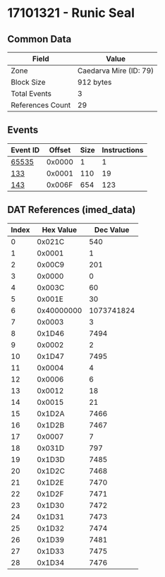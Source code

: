 # 17101321 - Runic Seal

## Common Data

| Field            | Value                  |
|------------------|------------------------|
| Zone             | Caedarva Mire (ID: 79) |
| Block Size       | 912 bytes              |
| Total Events     | 3                      |
| References Count | 29                     |

## Events

| Event ID            | Offset   |   Size |   Instructions |
|---------------------|----------|--------|----------------|
| [65535](./65535.md) | 0x0000   |      1 |              1 |
| [133](./133.md)     | 0x0001   |    110 |             19 |
| [143](./143.md)     | 0x006F   |    654 |            123 |

## DAT References (imed_data)

|   Index | Hex Value   |   Dec Value |
|---------|-------------|-------------|
|       0 | 0x021C      |         540 |
|       1 | 0x0001      |           1 |
|       2 | 0x00C9      |         201 |
|       3 | 0x0000      |           0 |
|       4 | 0x003C      |          60 |
|       5 | 0x001E      |          30 |
|       6 | 0x40000000  |  1073741824 |
|       7 | 0x0003      |           3 |
|       8 | 0x1D46      |        7494 |
|       9 | 0x0002      |           2 |
|      10 | 0x1D47      |        7495 |
|      11 | 0x0004      |           4 |
|      12 | 0x0006      |           6 |
|      13 | 0x0012      |          18 |
|      14 | 0x0015      |          21 |
|      15 | 0x1D2A      |        7466 |
|      16 | 0x1D2B      |        7467 |
|      17 | 0x0007      |           7 |
|      18 | 0x031D      |         797 |
|      19 | 0x1D3D      |        7485 |
|      20 | 0x1D2C      |        7468 |
|      21 | 0x1D2E      |        7470 |
|      22 | 0x1D2F      |        7471 |
|      23 | 0x1D30      |        7472 |
|      24 | 0x1D31      |        7473 |
|      25 | 0x1D32      |        7474 |
|      26 | 0x1D39      |        7481 |
|      27 | 0x1D33      |        7475 |
|      28 | 0x1D34      |        7476 |
